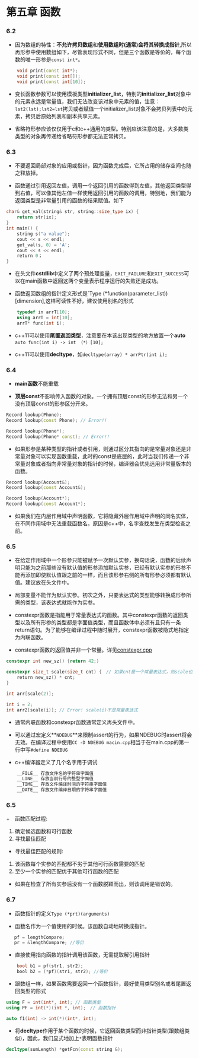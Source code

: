 # 第五章 函数

### 6.2

+ 因为数组的特性：**不允许拷贝数组**和**使用数组时(通常)会将其转换成指针**,所以再形参中使用数组如下，尽管表现形式不同，但是三个函数是等价的，每个函数的唯一形参是`const int*`。
```c++
    void print(const int*);
    void print(const int[]);
    void print(const int[10]);
```

+ 变长函数参数可以使用模板类型**initializer_list**，特别的**initializer_list**对象中的元素永远是常量值，我们无法改变该对象中元素的值，注意：`lst2(lst);lst2=lst`拷贝或者赋值一个initializer_list对象不会拷贝列表中的元素，拷贝后原始列表和副本共享元素。

+ 省略符形参应该仅仅用于c和c++通用的类型。特别应该注意的是，大多数类类型的对象再传递给省略符形参都无法正常拷贝。

### 6.3

+ 不要返回局部对象的应用或指针，因为函数完成后，它所占用的储存空间也随之释放掉。

+ 函数通过引用返回左值，调用一个返回引用的函数得到左值，其他返回类型得到右值，可以像其他左值一样使用返回引用的函数的调用，特别地，我们能为返回类型是非常量引用的函数的结果赋值。如下
```c++
char& get_val(string& str, string::size_type ix) {
    return str[ix];
}
int main() {
    string s("a value");
    cout << s << endl;
    get_val(s, 0) = 'A';
    cout << s << endl;
    return 0；
}
```

+ 在头文件**cstdlib**中定义了两个预处理变量，`EXIT_FAILURE`和`EXIT_SUCCESS`可以在main函数中返回这两个变量表示程序运行的失败还是成功。

+ 函数返回数组的指针定义形式是`Type (*function(parameter_list))[dimension],这样可读性不好，建议使用别名的形式
```c++
    typedef in arrT[10];
    using arrT = int[10];
    arrT* func(int i);
```

+ c++11可以使用**尾置返回类型**，注意要在本该出现类型的地方放置一个**auto**
`auto func(int i) -> int （*）[10];`

+ c++11可以使用**decltype**，如`decltype(array) * arrPtr(int i);`

### 6.4

+ **main函数**不能重载

+ **顶层const**不影响传入函数的对象。一个拥有顶层const的形参无法和另一个没有顶层const的形参区分开来。
```c++
Record lookup(Phone);
Record lookup(const Phone); // Error!!

Record lookup(Phone*);
Record lookup(Phone* const); // Error!!
```

+ 如果形参是某种类型的指针或者引用，则通过区分其指向的是常量对象还是非常量对象可以实现函数重载，此时的const是底层的，此时当我们传递一个非常量对象或者指向非常量对象的指针的时候，编译器会优先选用非常量版本的函数。
```c++
Record lookup(Account&);
Record lookup(const Account&);

Record lookup(Account*);
Record lookup(const Account*);
```
+ 如果我们在内层作用域中声明函数，它将隐藏外层作用域中声明的同名实体，在不同作用域中无法重载函数名。原因是c++中，名字查找发生在类型检查之前。

### 6.5

+ 在给定作用域中一个形参只能被赋予一次默认实参，换句话说，函数的后续声明只能为之前那些没有默认值的形参添加默认实参，已经有默认实参的形参不能再添加即使默认值跟之前的一样，而且该形参右侧的所有形参必须都有默认值。建议放在头文件中。

+ 局部变量不能作为默认实参。初次之外，只要表达式的类型能够转换成形参所需的类型，该表达式就能作为实参。

+ constexpr函数是指能用于常量表达式的函数。其中constexpr函数的返回类型以及所有形参的类型都是字面值类型，而且函数体中必须有且只有一条return语句。为了能够在编译过程中随时展开，constexpr函数被隐式地指定为内联函数。

+ constexpr函数的返回值并非一个常量。详见[constexpr.cpp](https://github.com/MoRunChang2015/Study-Notes/blob/master/C%2B%2B%20Primer/Chapter%206/code/6.5/constexpr.cpp)
```c++
constexpr int new_sz() {return 42;)

constexpr size_t scale(size_t cnt) {　// 如果cnt是一个常量表达式，则scale也是常量表达式
    return new_sz() * cnt;
}

int arr[scale(2)];

int i = 2;
int arr2[scale(i)]; // Error! scale(i)不是常量表达式
```

+ 通常内联函数和constexpr函数通常定义再头文件中。

+ 可以通过宏定义**`NDEBUG`**来限制assert的行为，如果NDEBUG时assert将会无效。在编译过程中使用`CC -D NDEBUG macin.cpp`相当于在main.cpp的第一行中写`#define NDEBUG`

+ c++编译器定义了几个名字用于调试
```c++
    __FILE__ 存放文件名的字符串字面值
    __LINE__ 存放当前行号的整型字面值
    __TIME__ 存放文件编译时间的字符串字面值
    __DATE__ 存放文件编译日期的字符串字面值
```

### 6.5

+　函数匹配过程:
1. 确定候选函数和可行函数
2. 寻找最佳匹配

+ 寻找最佳匹配的规则:
1. 该函数每个实参的匹配都不劣于其他可行函数需要的匹配
2. 至少一个实参的匹配优于其他可行函数的匹配

+ 如果在检查了所有实参后没有一个函数脱颖而出，则该调用是错误的。

### 6.7

+ 函数指针的定义`Type (*prt)(arguments)`

+ 函数名作为一个值使用的时候。该函数自动地转换成指针。
```c++
   pf = lengthCompare;
   pr = &lengthCompare; //等价
```

+ 直接使用指向函数的指针调用该函数，无需提取解引用指针
```c++
    bool b1 = pf(str1, str2);
    bool b2 = (*pf)(str1, str2); //等价
```

+ 跟数组一样，如果函数需要返回一个函数指针，最好使用类型别名或者尾置返回类型的形式
```c++
using F = int(int*, int); // 函数类型
using PF = int(*)(int *, int);　// 函数指针

auto f1(int) -> int(*)(int*, int);
```

+ 将**decltype**作用于某个函数的时候，它返回函数类型而非指针类型(跟数组类似)，因此，我们显式地加上`*`表明函数指针
```c++
decltype(sumLength) *getFcn(const string &);
```
